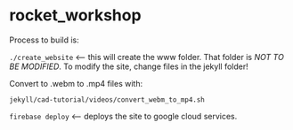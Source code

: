# rocket_workshop

Process to build is:

```./create_website```   <-- this will create the www folder.  That folder is *NOT TO BE MODIFIED*. To modify the site, change files in the jekyll folder!

Convert to .webm to .mp4 files with:

```jekyll/cad-tutorial/videos/convert_webm_to_mp4.sh```


```firebase deploy```  <-- deploys the site to google cloud services.
